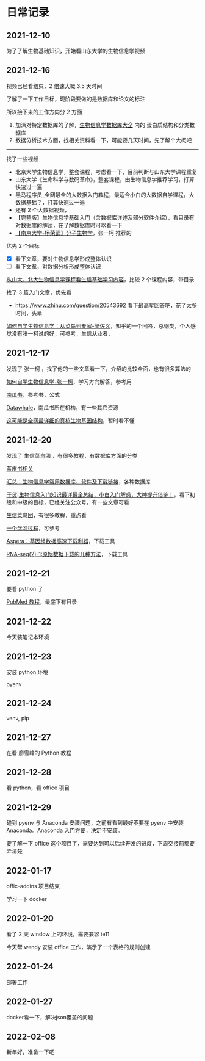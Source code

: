 # 日常记录

## 2021-12-10

为了了解生物基础知识，开始看山东大学的生物信息学视频

## 2021-12-16

视频已经看结束，2 倍速大概 3.5 天时间

了解了一下工作目标，现阶段要做的是数据库和论文的标注

所以接下来的工作方向分 2 方面

1. 加深对特定数据库的了解，[生物信息学数据库大全](https://zhuanlan.zhihu.com/p/303247762) 内的 蛋白质结构和分类数据库
2. 数据分析技术方面，找相关资料看一下，可能要几天时间，先了解个大概吧

---

找了一些视频

- 北京大学生物信息学，整套课程，考虑看一下，目前判断与山东大学课程重复
- 山东大学《生命科学与数码革命》，整套课程，由生物信息学推荐学习，打算快速过一遍
- 黑马程序员\_全网最全的大数据入门教程，最适合小白的大数据自学课程，大数据基础？，打算快速过一遍
- 还有 2 个大数据视频，
- 【完整版】生物信息学基础入门（含数据库详述及部分软件介绍），看目录有对数据库的解读，在了解数据库时可以看一下
- [【南京大学-杨荣武】分子生物学](https://www.bilibili.com/video/BV1s4411P7RP/)，张一柯 推荐的

优先 2 个目标

- [x] 看下文章，要对生物信息学形成整体认识
- [ ] 看下文章，对数据分析形成整体认识

[从山大、北大生物信息学课程看生信基础学习内容](https://zhuanlan.zhihu.com/p/279771986)，比较 2 个课程内容，带目录

找了 3 篇入门文章，优先看

- <https://www.zhihu.com/question/20543692> 看下最高星回答吧，花了太多时间，头晕

[如何自学生物信息学：从菜鸟到专家-简佐义](https://zhuanlan.zhihu.com/p/323951235)，知乎的一个回答，总纲类，个人感觉没有张一柯说的好，可参考，生信从业者，

## 2021-12-17

发现了 张一柯 ，找了他的一些文章看一下，介绍的比较全面，也有很多算法的

[如何自学生物信息学-张一柯](https://zhuanlan.zhihu.com/p/284088201)，学习方向解答，参考用

[南瓜书](https://github.com/datawhalechina/pumpkin-book)，参考书，公式

[Datawhale](https://github.com/datawhalechina)，南瓜书所在机构，有一些其它资源

[这可能是全网最详细的真核生物基因结构](https://zhuanlan.zhihu.com/p/341146992)，暂时看不懂

## 2021-12-20

发现了 生信菜鸟团 ，有很多教程，有数据库方面的分类

[蓝皮书相关](https://zhuanlan.zhihu.com/p/368389955)

[汇总：生物信息学常用数据库、软件及下载链接](https://www.medsci.cn/article/show_article.do?id=ea3f206890d8)，各种数据库

[干货|生物信息入门知识最详最全总结，小白入门解惑，大神提升借鉴！](http://www.360doc.com/content/20/1010/21/70867781_939817618.shtml)，看下初级和中级的目标，已经关注公众号，有一些文章可看

[生信菜鸟团](http://www.bio-info-trainee.com/)，有很多教程，重点看

[一个学习过程](http://www.360doc.com/content/21/0714/12/76149697_986500736.shtml)，可参考

[Aspera：基因组数据高速下载利器](https://zhuanlan.zhihu.com/p/245450890)，下载工具

[RNA-seq(2)-1:原始数据下载的几种方法](https://cloud.tencent.com/developer/article/1332376?from=15425)，下载工具

## 2021-12-21

要看 python 了

[PubMed 教程](http://tul.blog.ntu.edu.tw/archives/6915)，最底下有目录

## 2021-12-22

今天装笔记本环境

## 2021-12-23

安装 python 环境

pyenv

## 2021-12-24

venv, pip

## 2021-12-27

在看 廖雪峰的 Python 教程

## 2021-12-28

看 python，看 office 项目

## 2021-12-29

碰到 pyenv 与 Anaconda 安装问题，之前有看到最好不要在 pyenv 中安装 Anaconda。Anaconda 入门方便，决定不安装。

要了解一下 office 这个项目了，需要达到可以后续开发的进度，下周交接前都要弄清楚

## 2022-01-17

offic-addins 项目结束

学习一下 docker

## 2022-01-20

看了 2 天 window 上的环境，需要兼容 ie11

今天帮 wendy 安装 office 工作，演示了一个表格的规则创建

## 2022-01-24

部署工作

## 2022-01-27

docker看一下，解决json覆盖的问题

## 2022-02-08

新年好，准备一下吧

## 